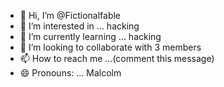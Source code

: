 - 👋 Hi, I’m @Fictionalfable
- 👀 I’m interested in ... hacking 
- 🌱 I’m currently learning ... hacking 
- 💞️ I’m looking to collaborate with 3 members 
- 📫 How to reach me ...(comment this message)
- 😄 Pronouns: ... Malcolm 

<!---
Fictionalfable/Fictionalfable is a ✨ special ✨ repository because its `README.md` (this file) appears on your GitHub profile.
You can click the Preview link to take a look at your changes.
--->
